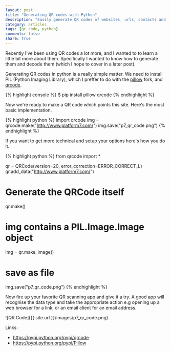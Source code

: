 ```yaml
---
layout: post
title: "Generating QR codes with Python"
description: "Easily generate QR codes of websites, urls, contacts and more with python"
category: articles
tags: [qr code, python]
comments: false
share: true
---
```


Recently I've been using QR codes a lot more, and I wanted to to learn a little bit more about them.  Specifically I wanted to know how to generate them and decode them (which I hope to cover in a later post). 

Generating QR codes in python is a really simple matter. We need to install PIL (Python Imaging Library), which I preffer to  do with the [pillow](https://pypi.python.org/pypi/Pillow) fork, and [qrcode](https://pypi.python.org/pypi/qrcode).

{% highlight console %}
$ pip install pillow qrcode
{% endhighlight %}


Now we're ready to make a QR code which points this site. Here's the most basic implementation.

{% highlight python %}
import qrcode
img = qrcode.make("http://www.platform7.com/")
img.save("p7_qr_code.png")
{% endhighlight %}


If you want to get more technical and setup your options here's how you do it.

{% highlight python %}
from qrcode import *

qr = QRCode(version=20, error_correction=ERROR_CORRECT_L)
qr.add_data("http://www.platform7.com/")

# Generate the QRCode itself
qr.make() 

# img contains a PIL.Image.Image object
img = qr.make_image()

# save as file
img.save("p7_qr_code.png")
{% endhighlight %}

Now fire up your favorite QR scanning app and give it a try.  A good app will recognise the data type and take the appropriate action e.g opening up a web browser for a link, or an email client for an email address.

![QR Code]({{ site.url }}/images/p7_qr_code.png)

Links:

* <https://pypi.python.org/pypi/qrcode>
* <https://pypi.python.org/pypi/Pillow>



